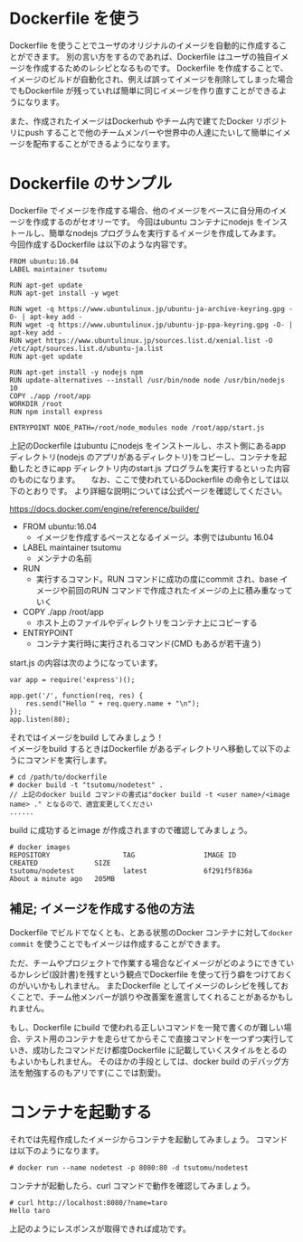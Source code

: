 # Dockerfile を使う
Dockerfile を使うことでユーザのオリジナルのイメージを自動的に作成することができます。
別の言い方をするのであれば、Dockerfile はユーザの独自イメージを作成するためのレシピとなるものです。
Dockerfile を作成することで、イメージのビルドが自動化され、例えば誤ってイメージを削除してしまった場合でもDockerfile が残っていれば簡単に同じイメージを作り直すことができるようになります。  
  
また、作成されたイメージはDockerhub やチーム内で建てたDocker リポジトリにpush することで他のチームメンバーや世界中の人達にたいして簡単にイメージを配布することができるようになります。

# Dockerfile のサンプル
Dockerfile でイメージを作成する場合、他のイメージをベースに自分用のイメージを作成するのがセオリーです。
今回はubuntu コンテナにnodejs をインストールし、簡単なnodejs プログラムを実行するイメージを作成してみます。  
  
今回作成するDockerfile は以下のような内容です。

```
FROM ubuntu:16.04
LABEL maintainer tsutomu

RUN apt-get update
RUN apt-get install -y wget

RUN wget -q https://www.ubuntulinux.jp/ubuntu-ja-archive-keyring.gpg -O- | apt-key add -
RUN wget -q https://www.ubuntulinux.jp/ubuntu-jp-ppa-keyring.gpg -O- | apt-key add -
RUN wget https://www.ubuntulinux.jp/sources.list.d/xenial.list -O /etc/apt/sources.list.d/ubuntu-ja.list
RUN apt-get update

RUN apt-get install -y nodejs npm
RUN update-alternatives --install /usr/bin/node node /usr/bin/nodejs 10
COPY ./app /root/app
WORKDIR /root
RUN npm install express

ENTRYPOINT NODE_PATH=/root/node_modules node /root/app/start.js
```

上記のDockerfile はubuntu にnodejs をインストールし、ホスト側にあるapp ディレクトリ(nodejs のアプリがあるディレクトリ)をコピーし、コンテナを起動したときにapp ディレクトリ内のstart.js プログラムを実行するといった内容のものになります。  
  
なお、ここで使われているDockerfile の命令としては以下のとおりです。
より詳細な説明については公式ページを確認してください。

https://docs.docker.com/engine/reference/builder/

- FROM ubuntu:16.04
    - イメージを作成するベースとなるイメージ。本例ではubuntu 16.04
- LABEL maintainer tsutomu
    - メンテナの名前
- RUN <command>
    - 実行するコマンド。RUN コマンドに成功の度にcommit され、base イメージや前回のRUN コマンドで作成されたイメージの上に積み重なっていく
- COPY ./app /root/app
    - ホスト上のファイルやディレクトリをコンテナ上にコピーする
- ENTRYPOINT
    - コンテナ実行時に実行されるコマンド(CMD もあるが若干違う)

start.js の内容は次のようになっています。

```
var app = require('express')();

app.get('/', function(req, res) {
    res.send("Hello " + req.query.name + "\n");
});
app.listen(80);
```

それではイメージをbuild してみましょう！  
イメージをbuild するときはDockerfile があるディレクトリへ移動して以下のようにコマンドを実行します。

```
# cd /path/to/dockerfile
# docker build -t "tsutomu/nodetest" .
// 上記のdocker build コマンドの書式は"docker build -t <user name>/<image name> ." となるので、適宜変更してください
......
```

build に成功するとimage が作成されますので確認してみましょう。

```
# docker images
REPOSITORY                  TAG                 IMAGE ID            CREATED              SIZE
tsutomu/nodetest            latest              6f291f5f836a        About a minute ago   205MB
```

## 補足; イメージを作成する他の方法
Dockerfile でビルドでなくとも、とある状態のDocker コンテナに対して`docker commit` を使うことでもイメージは作成することができます。  
  
ただ、チームやプロジェクトで作業する場合などイメージがどのようにできているかレシピ(設計書)を残すという観点でDockerfile を使って行う癖をつけておくのがいいかもしれません。
またDockerfile としてイメージのレシピを残しておくことで、チーム他メンバーが誤りや改善案を進言してくれることがあるかもしれません。  
  
もし、Dockerfile にbuild で使われる正しいコマンドを一発で書くのが難しい場合、テスト用のコンテナを走らせてからそこで直接コマンドを一つずつ実行していき、成功したコマンドだけ都度Dockerfile に記載していくスタイルをとるのもよいかもしれません。
そのほかの手段としては、docker build のデバッグ方法を勉強するのもアリです(ここでは割愛)。

# コンテナを起動する
それでは先程作成したイメージからコンテナを起動してみましょう。
コマンドは以下のようになります。

```
# docker run --name nodetest -p 8080:80 -d tsutomu/nodetest
```

コンテナが起動したら、curl コマンドで動作を確認してみましょう。

```
# curl http://localhost:8080/?name=taro
Hello taro
```

上記のようにレスポンスが取得できれば成功です。

